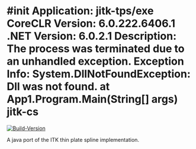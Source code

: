 #init
Application: jitk-tps/exe
CoreCLR Version: 6.0.222.6406.1
.NET Version: 6.0.2.1
Description: The process was terminated due to an unhandled exception.
Exception Info: System.DllNotFoundException: Dll was not found.
   at App1.Program.Main(String[] args)
jitk-cs
========
[![Build-Version](https://github.com/saalfeldlab/jitk-tps/actions/workflows/build-main.yml)](https://github.com/saalfeldlab/jitk-tps/actions/workflows/build-main.yml)


A java port of the ITK thin plate spline implementation.
